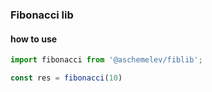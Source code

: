 ### Fibonacci lib

#### how to use

```js
import fibonacci from '@aschemelev/fiblib';

const res = fibonacci(10)
```

